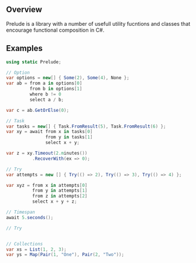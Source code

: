 ## Overview
Prelude is a library with a number of usefull utility fucntions and classes that encourage functional composition in C#.

## Examples

```csharp
using static Prelude;

// Option
var options = new[] { Some(2), Some(4), None };
var ab = from a in options[0]
         from b in options[1]
         where b != 0
         select a / b;

var c = ab.GetOrElse(0); 

// Task 
var tasks = new[] { Task.FromResult(5), Task.FromResult(6) };
var xy = await from x in tasks[0]
               from y in tasks[1]
               select x + y;

var z = xy.Timeout(2.minutes())
          .RecoverWith(ex => 0);

// Try
var attempts = new [] { Try(() => 2), Try(() => 3), Try(() => 4) };

var xyz = from x in attempts[0]
          from y in attempts[1]
          from z in attempts[2]
          select x + y + z;

// Timespan
await 5.seconds();

// Try


// Collections
var xs = List(1, 2, 3);
var ys = Map(Pair(1, "One"), Pair(2, "Two"));

```